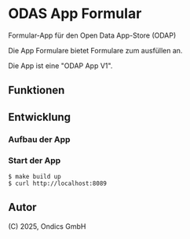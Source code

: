# ODAS App Formular

Formular-App für den Open Data App-Store (ODAP)

Die App Formulare bietet Formulare zum ausfüllen an.

Die App ist eine "ODAP App V1".

## Funktionen

## Entwicklung

### Aufbau der App

### Start der App

    $ make build up
    $ curl http://localhost:8089

## Autor

(C) 2025, Ondics GmbH
